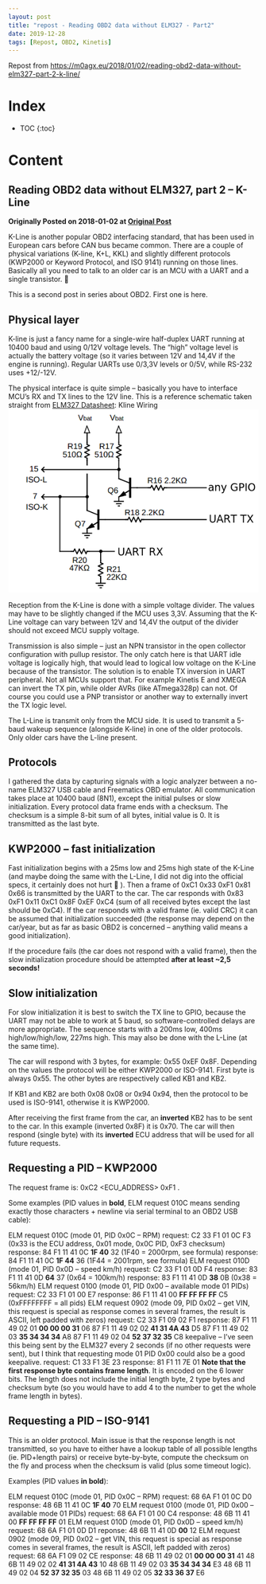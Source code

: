 ```yaml
---
layout: post
title: "repost - Reading OBD2 data without ELM327 - Part2"
date: 2019-12-28
tags: [Repost, OBD2, Kinetis]
---
```


Repost from https://m0agx.eu/2018/01/02/reading-obd2-data-without-elm327-part-2-k-line/

# Index

* TOC
{:toc}

# Content

## Reading OBD2 data without ELM327, part 2 – K-Line

**Originally Posted on 2018-01-02 at [Original Post]**

K-Line is another popular OBD2 interfacing standard, that has been used in European cars before CAN bus became common. There are a couple of physical variations (K-line, K+L, KKL) and slightly different protocols (KWP2000 or Keyword Protocol, and ISO 9141) running on those lines. Basically all you need to talk to an older car is an MCU with a UART and a single transistor. 🙂

This is a second post in series about OBD2. First one is here.

## Physical layer
K-line is just a fancy name for a single-wire half-duplex UART running at 10400 baud and using 0/12V voltage levels. The “high” voltage level is actually the battery voltage (so it varies between 12V and 14,4V if the engine is running). Regular UARTs use 0/3,3V levels or 0/5V, while RS-232 uses +12/-12V.

The physical interface is quite simple – basically you have to interface MCU’s RX and TX lines to the 12V line. This is a reference schematic taken straight from [ELM327 Datasheet]:
Kline Wiring ![Kline Wiring][1]

Reception from the K-Line is done with a simple voltage divider. The values may have to be slightly changed if the MCU uses 3,3V. Assuming that the K-Line voltage can vary between 12V and 14,4V the output of the divider should not exceed MCU supply voltage.

Transmission is also simple – just an NPN transistor in the open collector configuration with pullup resistor. The only catch here is that UART idle voltage is logically high, that would lead to logical low voltage on the K-Line because of the transistor. The solution is to enable TX inversion in UART peripheral. Not all MCUs support that. For example Kinetis E and XMEGA can invert the TX pin, while older AVRs (like ATmega328p) can not. Of course you could use a PNP transistor or another way to externally invert the TX logic level.

The L-Line is transmit only from the MCU side. It is used to transmit a 5-baud wakeup sequence (alongside K-line) in one of the older protocols. Only older cars have the L-line present.

## Protocols

I gathered the data by capturing signals with a logic analyzer between a no-name ELM327 USB cable and Freematics OBD emulator. All communication takes place at 10400 baud (8N1), except the initial pulses or slow initialization. Every protocol data frame ends with a checksum. The checksum is a simple 8-bit sum of all bytes, initial value is 0. It is transmitted as the last byte.

## KWP2000 – fast initialization

Fast initialization begins with a 25ms low and 25ms high state of the K-Line (and maybe doing the same with the L-Line, I did not dig into the official specs, it certainly does not hurt 🙂 ). Then a frame of 0xC1 0x33 0xF1 0x81 0x66 is transmitted by the UART to the car. The car responds with 0x83 0xF1 0x11 0xC1 0x8F 0xEF 0xC4 (sum of all received bytes except the last should be 0xC4). If the car responds with a valid frame (ie. valid CRC) it can be assumed that initialization succeeded (the response may depend on the car/year, but as far as basic OBD2 is concerned – anything valid means a good initialization).

If the procedure fails (the car does not respond with a valid frame), then the slow initialization procedure should be attempted **after at least ~2,5 seconds!**

## Slow initialization

For slow initialization it is best to switch the TX line to GPIO, because the UART may not be able to work at 5 baud, so software-controlled delays are more appropriate. The sequence starts with a 200ms low, 400ms high/low/high/low, 227ms high. This may also be done with the L-Line (at the same time).

The car will respond with 3 bytes, for example: 0x55 0xEF 0x8F. Depending on the values the protocol will be either KWP2000 or ISO-9141. First byte is always 0x55. The other bytes are respectively called KB1 and KB2.

If KB1 and KB2 are both 0x08 0x08 or 0x94 0x94, then the protocol to be used is ISO-9141, otherwise it is KWP2000.

After receiving the first frame from the car, an **inverted** KB2 has to be sent to the car. In this example (inverted 0x8F) it is 0x70. The car will then respond (single byte) with its **inverted** ECU address that will be used for all future requests.

## Requesting a PID – KWP2000

The request frame is: 0xC2 <ECU_ADDRESS> 0xF1 <MODE> <PID> <CHECKSUM>.

Some examples (PID values in **bold**, ELM request 010C means sending exactly those characters + newline via serial terminal to an OBD2 USB cable):

ELM request 010C (mode 01, PID 0x0C – RPM)
request: C2 33 F1 01 0C F3 (0x33 is the ECU address, 0x01 mode, 0x0C PID, 0xF3 checksum)
response: 84 F1 11 41 0C **1F 40** 32 (1F40 = 2000rpm, see formula)
response: 84 F1 11 41 0C **1F 44** 36 (1F44 = 2001rpm, see formula)
ELM request 010D (mode 01, PID 0x0D – speed km/h)
request: C2 33 F1 01 0D F4
response: 83 F1 11 41 0D **64** 37 (0x64 = 100km/h)
response: 83 F1 11 41 0D **38** 0B (0x38 = 56km/h)
ELM request 0100 (mode 01, PID 0x00 – available mode 01 PIDs)
request: C2 33 F1 01 00 E7
response: 86 F1 11 41 00 **FF FF FF FF** C5 (0xFFFFFFFF = all pids)
ELM request 0902 (mode 09, PID 0x02 – get VIN, this request is special as response comes in several frames, the result is ASCII, left padded with zeros)
request: C2 33 F1 09 02 F1
response:
87 F1 11 49 02 01 **00 00 00 31** 06
87 F1 11 49 02 02 **41 31 4A 43** D5
87 F1 11 49 02 03 **35 34 34 34** A8
87 F1 11 49 02 04 **52 37 32 35** C8
keepalive – I’ve seen this being sent by the ELM327 every 2 seconds (if no other requests were sent), but I think that requesting mode 01 PID 0x00 could also be a good keepalive.
request: C1 33 F1 3E 23
response: 81 F1 11 7E 01
**Note that the first response byte contains frame length**. It is encoded on the 6 lower bits. The length does not include the initial length byte, 2 type bytes and checksum byte (so you would have to add 4 to the number to get the whole frame length in bytes).

## Requesting a PID – ISO-9141

This is an older protocol. Main issue is that the response length is not transmitted, so you have to either have a lookup table of all possible lengths (ie. PID+length pairs) or receive byte-by-byte, compute the checksum on the fly and process when the checksum is valid (plus some timeout logic).

Examples (PID values **in bold**):

ELM request 010C (mode 01, PID 0x0C – RPM)
request: 68 6A F1 01 0C D0
response: 48 6B 11 41 0C **1F 40** 70
ELM request 0100 (mode 01, PID 0x00 – available mode 01 PIDs)
request: 68 6A F1 01 00 C4
response: 48 6B 11 41 00 **FF FF FF FF** 01
ELM request 010D (mode 01, PID 0x0D – speed km/h)
request: 68 6A F1 01 0D D1
reponse: 48 6B 11 41 0D **00** 12
ELM request 0902 (mode 09, PID 0x02 – get VIN, this request is special as response comes in several frames, the result is ASCII, left padded with zeros)
request: 68 6A F1 09 02 CE
response:
48 6B 11 49 02 01 **00 00 00 31** 41
48 6B 11 49 02 02 **41 31 4A 43** 10
48 6B 11 49 02 03 **35 34 34 34** E3
48 6B 11 49 02 04 **52 37 32 35** 03
48 6B 11 49 02 05 **32 33 36 37** E6

[1]: /img/2019/12/28/KL-line_wiring.png "Kline Wiring"

[ELM327 Datasheet]: https://www.elmelectronics.com/wp-content/uploads/2016/07/ELM327DSF.pdf
[Original Post]: https://m0agx.eu/2018/01/02/reading-obd2-data-without-elm327-part-2-k-line/
